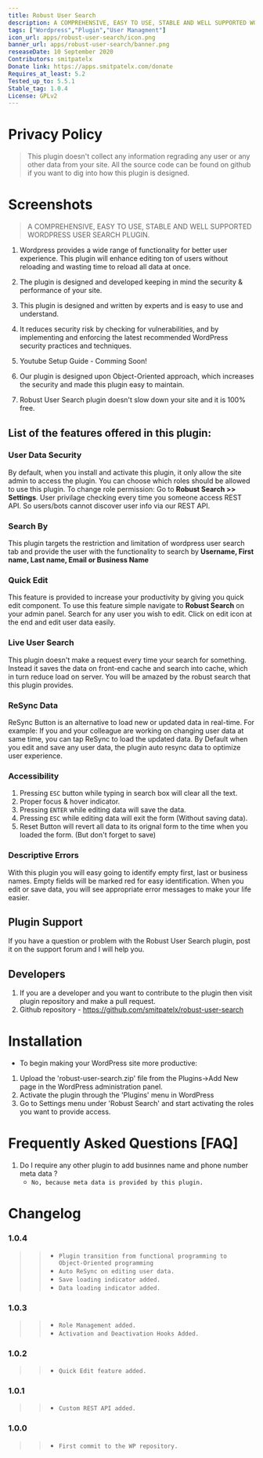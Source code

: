 ```yaml
---
title: Robust User Search
description: A COMPREHENSIVE, EASY TO USE, STABLE AND WELL SUPPORTED WORDPRESS USER SEARCH PLUGIN.
tags: ["Wordpress","Plugin","User Managment"]
icon_url: apps/robust-user-search/icon.png
banner_url: apps/robust-user-search/banner.png
reseaseDate: 10 September 2020
Contributors: smitpatelx
Donate link: https://apps.smitpatelx.com/donate
Requires_at_least: 5.2
Tested_up_to: 5.5.1
Stable_tag: 1.0.4
License: GPLv2
---
```


# Privacy Policy

> This plugin doesn't collect any information regrading any user or any other data from your site. All the source code can be found on github if you want to dig into how this plugin is designed.

# Screenshots

<spx-image src="~/static/apps/robust-user-search/main-page.png"></spx-image>
<spx-image src="~/static/apps/robust-user-search/edit-components.png"></spx-image>
<spx-image src="~/static/apps/robust-user-search/settings-page.png"></spx-image>


> A COMPREHENSIVE, EASY TO USE, STABLE AND WELL SUPPORTED WORDPRESS USER SEARCH PLUGIN.

1. Wordpress provides a wide range of functionality for better user experience. This plugin will enhance editing ton of users without reloading and wasting time to reload all data at once.

2. The plugin is designed and developed keeping in mind the security & performance of your site.

3. This plugin is designed and written by experts and is easy to use and understand.

4. It reduces security risk by checking for vulnerabilities, and by implementing and enforcing the latest recommended WordPress security practices and techniques.

5. Youtube Setup Guide - Comming Soon!

6. Our plugin is designed upon Object-Oriented approach, which increases the security and made this plugin easy to maintain.

7. Robust User Search plugin doesn't slow down your site and it is 100% free.

## List of the features offered in this plugin:

### User Data Security
By default, when you install and activate this plugin, it only allow the site admin to access the plugin. You can choose which roles should be allowed to use this plugin. To change role permission: Go to **Robust Search >> Settings**. User privilage checking every time you someone access REST API. So users/bots cannot discover user info via our REST API.

### Search By
This plugin targets the restriction and limitation of wordpress user search tab and provide the user with the functionality to search by **Username, First name, Last name, Email or Business Name**

### Quick Edit
This feature is provided to increase your productivity by giving you quick edit component. To use this feature simple navigate to **Robust Search** on your admin panel. Search for any user you wish to edit. Click on edit icon at the end and edit user data easily.

### Live User Search
This plugin doesn't make a request every time your search for something. Instead it saves the data on front-end cache and search into cache, which in turn reduce load on server. You will be amazed by the robust search that this plugin provides.

### ReSync Data
ReSync Button is an alternative to load new or updated data in real-time. For example: If you and your colleague are working on changing user data at same time, you can tap ReSync to load the updated data. By Default when you edit and save any user data, the plugin auto resync data to optimize user experience.

### Accessibility
1. Pressing `ESC` button while typing in search box will clear all the text.
2. Proper focus & hover indicator.
3. Pressing `ENTER` while editing data will save the data.
4. Pressing `ESC` while editing data will exit the form (Without saving data).
5. Reset Button will revert all data to its orignal form to the time when you loaded the form. (But don't forget to save)

### Descriptive Errors
With this plugin you will easy going to identify empty first, last or business names. Empty fields will be marked red for easy identification. When you edit or save data, you will see appropriate error messages to make your life easier.

## Plugin Support
If you have a question or problem with the Robust User Search plugin, post it on the support forum and I will help you.

## Developers
1. If you are a developer and you want to contribute to the plugin then visit plugin repository and make a pull request.
2. Github repository - https://github.com/smitpatelx/robust-user-search

# Installation

- To begin making your WordPress site more productive:

1. Upload the 'robust-user-search.zip' file from the Plugins->Add New page in the WordPress administration panel.
2. Activate the plugin through the 'Plugins' menu in WordPress
3. Go to Settings menu under 'Robust Search' and start activating the roles you want to provide access.

# Frequently Asked Questions [FAQ]

1. Do I require any other plugin to add businnes name and phone number meta data ?
    - `No, because meta data is provided by this plugin.`

# Changelog

### 1.0.4
>>- `Plugin transition from functional programming to Object-Oriented programming`
>>- `Auto ReSync on editing user data.`
>>- `Save loading indicator added.`
>>- `Data loading indicator added.`

### 1.0.3
>>- `Role Management added.`
>>- `Activation and Deactivation Hooks Added.`

### 1.0.2
>>- `Quick Edit feature added.`

### 1.0.1
>>- `Custom REST API added.`

### 1.0.0
>>- `First commit to the WP repository.`